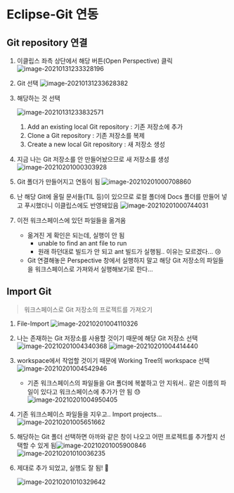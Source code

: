 # Eclipse-Git 연동

## Git repository 연결

1. 이클립스 좌측 상단에서 해당 버튼(Open Perspective) 클릭
   ![image-20210131233328196](./img/image-20210131233328196.png)

2. Git 선택
   ![image-20210131233628382](./img/image-20210131233628382.png)

3. 해당하는 것 선택

   ![image-20210131233832571](./img/image-20210131233832571.png)

   1. Add an existing local Git repository : 기존 저장소에 추가
   2. Clone a Git repository : 기존 저장소를 복제
   3. Create a new local Git repository : 새 저장소 생성

4. 지금 나는 Git 저장소를 안 만들어놨으므로 새 저장소를 생성
   ![image-20210201000303928](./img/image-20210201000303928.png)

5. Git 폴더가 만들어지고 연동이 됨
   ![image-20210201000708860](./img/image-20210201000708860.png)

6. 난 해당 Git에 올릴 문서들(TIL 등)이 있으므로 로컬 폴더에 Docs 폴더를 만들어 넣고  푸시했더니 이클립스에도 반영돼있음
   ![image-20210201000744031](./img/image-20210201000744031.png)

7. 이전 워크스페이스에 있던 파일들을 옮겨옴

   - 옮겨진 게 확인은 되는데, 실행이 안 됨
     - unable to find an ant file to run
     - 원래 하던대로 빌드가 안 되고 ant 빌드가 실행됨.. 이유는 모르겠다... :cry:
   - Git 연결해놓은 Perspective 창에서 실행하지 말고 해당 Git 저장소의 파일들을 워크스페이스로 가져와서 실행해보기로 한다...



## Import Git

> 워크스페이스로 Git 저장소의 프로젝트를 가져오기

1. File-Import
   ![image-20210201004110326](./img/image-20210201004110326.png)

2. 나는 존재하는 Git 저장소를 사용할 것이기 때문에 해당 Git 저장소 선택
   ![image-20210201004340368](./img/image-20210201004340368.png)
   ![image-20210201004414440](./img/image-20210201004414440.png)

3. workspace에서 작업할 것이기 때문에 Working Tree의 workspace 선택
   ![image-20210201004542946](./img/image-20210201004542946.png)

   - 기존 워크스페이스의 파일들을 Git 폴더에 복붙하고 안 지워서.. 같은 이름의 파일이 있다고 워크스페이스에 추가가 안 됨 :sweat:
     ![image-20210201004950405](./img/image-20210201004950405.png)

4. 기존 워크스페이스 파일들을 지우고.. Import projects...
   ![image-20210201005651662](./img/image-20210201005651662.png)

5. 해당하는 Git 폴더 선택하면 아까와 같은 창이 나오고 어떤 프로젝트를 추가할지 선택할 수 있게 됨![image-20210201005900846](./img/image-20210201005900846.png)
   ![image-20210201010036235](img\image-20210201010036235.png)

6. 제대로 추가 되었고, 실행도 잘 됨! :clap:

   ![image-20210201010329642](./img/image-20210201010329642.png)
